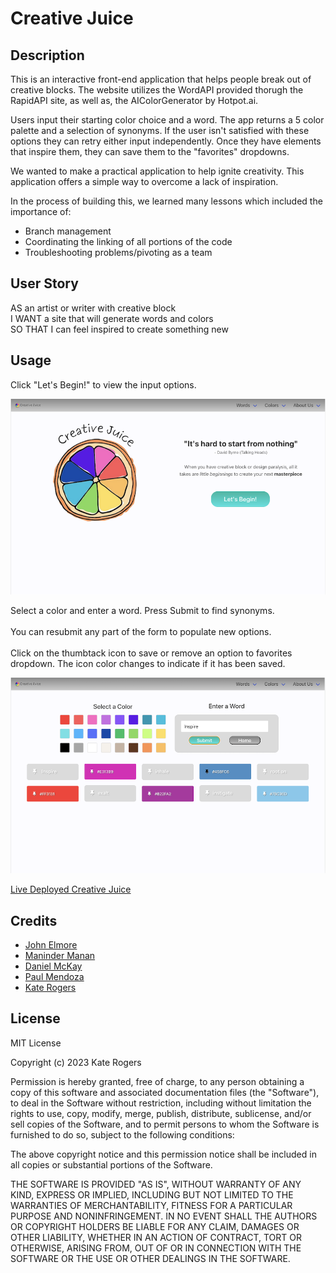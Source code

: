 # Creative Juice

## Description

This is an interactive front-end application that helps people break out of creative blocks. The website utilizes the WordAPI provided thorugh the RapidAPI site, as well as, the AIColorGenerator by Hotpot.ai.

Users input their starting color choice and a word. The app returns a 5 color palette and a selection of synonyms. If the user isn't satisfied with these options they can retry either input independently. Once they have elements that inspire them, they can save them to the "favorites" dropdowns.

We wanted to make a practical application to help ignite creativity. This application offers a simple way to overcome a lack of inspiration.

In the process of building this, we learned many lessons which included the importance of:
- Branch management
- Coordinating the linking of all portions of the code
- Troubleshooting problems/pivoting as a team

## User Story

AS an artist or writer with creative block<br>
I WANT a site that will generate words and colors<br>
SO THAT I can feel inspired to create something new
## Usage

Click "Let's Begin!" to view the input options.

![Screenshot of Landing Page](assets/images/CJ%20Landing.png)

Select a color and enter a word. Press Submit to find synonyms.<br><br>
You can resubmit any part of the form to populate new options.<br><br>
Click on the thumbtack icon to save or remove an option to favorites dropdown. The icon color changes to indicate if it has been saved.

![Screenshot of Inputs and Results Page](assets/images/CJ%20Submit.png)

[Live Deployed Creative Juice](https://katemcro.github.io/creativeJuice/)

## Credits

- [John Elmore](https://github.com/Letmego1st) 
- [Maninder Manan](https://github.com/ManinderManan)
- [Daniel McKay](https://github.com/DanielFMcKay)
- [Paul Mendoza](https://github.com/pvmend)
- [Kate Rogers](https://github.com/KateMcRo)

## License

MIT License

Copyright (c) 2023 Kate Rogers

Permission is hereby granted, free of charge, to any person obtaining a copy
of this software and associated documentation files (the "Software"), to deal
in the Software without restriction, including without limitation the rights
to use, copy, modify, merge, publish, distribute, sublicense, and/or sell
copies of the Software, and to permit persons to whom the Software is
furnished to do so, subject to the following conditions:

The above copyright notice and this permission notice shall be included in all
copies or substantial portions of the Software.

THE SOFTWARE IS PROVIDED "AS IS", WITHOUT WARRANTY OF ANY KIND, EXPRESS OR
IMPLIED, INCLUDING BUT NOT LIMITED TO THE WARRANTIES OF MERCHANTABILITY,
FITNESS FOR A PARTICULAR PURPOSE AND NONINFRINGEMENT. IN NO EVENT SHALL THE
AUTHORS OR COPYRIGHT HOLDERS BE LIABLE FOR ANY CLAIM, DAMAGES OR OTHER
LIABILITY, WHETHER IN AN ACTION OF CONTRACT, TORT OR OTHERWISE, ARISING FROM,
OUT OF OR IN CONNECTION WITH THE SOFTWARE OR THE USE OR OTHER DEALINGS IN THE
SOFTWARE.
